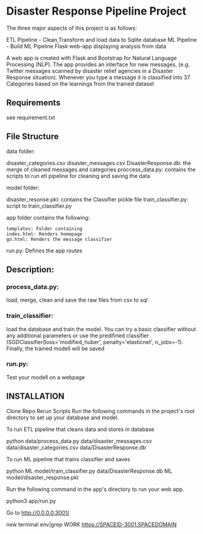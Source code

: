 # Disaster Response Pipeline Project
The three major aspects of this project is as follows:

ETL Pipeline - Clean,Transform and load data to Sqlite database
ML Pipeline - Build ML Pipeline
Flask web-app displaying analysis from data

A web app is created with Flask and Bootstrap for Natural Language Processing (NLP). The app provides an interface for new messages, (e.g. Twitter messages scanned by disaster relief agencies in a Disaster Response situation). Whenever you type a message it is classified into 37 Categories based on the learnings from the trained dataset

## Requirements
see requirement.txt

## File Structure
data folder:

disaster_categories.csv
disaster_messages.csv
DisasterResponse.db: the merge of cleaned messages and categories
proccess_data.py: contains the scripts to run etl pipeline for cleaning and saving the data

model folder:

disaster_resonse.pkl: contains the Classifier pickle file
train_classifier.py: script to train_classifier.py

app folder contains the following:

    templates: Folder containing
    index.html: Renders homepage
    go.html: Renders the message classifier
run.py: Defines the app routes

## Description:
### process_data.py:

load, merge, clean and save the raw files from csv to sql

### train_classifier:

load the database and train the model. You can try a basic classifier without any additional parameters or use the predifined classifier
(SGDClassifier(loss='modified_huber', penalty='elasticnet', n_jobs=-1).
Finally, the trained modell will be saved

### run.py:

Test your modell on a webpage

## INSTALLATION

Clone Repo
Rerun Scripts
Run the following commands in the project's root directory to set up your database and model.

To run ETL pipeline that cleans data and stores in database

python data/process_data.py data/disaster_messages.csv data/disaster_categories.csv data/DisasterResponse.db

To run ML pipeline that trains classifier and saves

python ML model/train_classifier.py data/DisasterResponse.db ML model/disaster_response.pkl

Run the following command in the app's directory to run your web app. 

python3 app/run.py

Go to http://0.0.0.0:3001/



new terminal 
env|grep WORK
https://SPACEID-3001.SPACEDOMAIN
